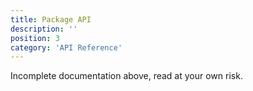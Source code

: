 ```yaml
---
title: Package API
description: ''
position: 3
category: 'API Reference'
---
```


<alert type="warning">
Incomplete documentation above, read at your own risk.
</alert>